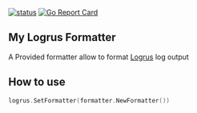 [![status](https://github.com/klarkxy/logrus-formatter/workflows/Go/badge.svg)](https://github.com/klarkxy/logrus-formatter/actions)
[![Go Report Card](https://goreportcard.com/badge/github.com/klarkxy/logrus-formatter)](https://goreportcard.com/badge/github.com/klarkxy/logrus-formatter)
## My Logrus Formatter
A Provided formatter allow to format [Logrus](https://github.com/sirupsen/logrus) log output

## How to use
```go
logrus.SetFormatter(formatter.NewFormatter())
```